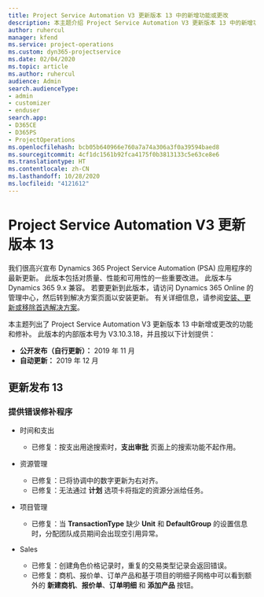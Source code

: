 ```yaml
---
title: Project Service Automation V3 更新版本 13 中的新增功能或更改
description: 本主题介绍 Project Service Automation V3 更新版本 13 中的新增功能。
author: ruhercul
manager: kfend
ms.service: project-operations
ms.custom: dyn365-projectservice
ms.date: 02/04/2020
ms.topic: article
ms.author: ruhercul
audience: Admin
search.audienceType:
- admin
- customizer
- enduser
search.app:
- D365CE
- D365PS
- ProjectOperations
ms.openlocfilehash: bcb05b640966e760a7a74a306a3f0a39594baed8
ms.sourcegitcommit: 4cf1dc1561b92fca4175f0b3813133c5e63ce8e6
ms.translationtype: HT
ms.contentlocale: zh-CN
ms.lasthandoff: 10/28/2020
ms.locfileid: "4121612"
---
```

# <a name="project-service-automation-update-release-13-v3"></a>Project Service Automation V3 更新版本 13
我们很高兴宣布 Dynamics 365 Project Service Automation (PSA) 应用程序的最新更新。 此版本包括对质量、性能和可用性的一些重要改进。 此版本与 Dynamics 365 9.x 兼容。 若要更新到此版本，请访问 Dynamics 365 Online 的管理中心，然后转到解决方案页面以安装更新。 有关详细信息，请参阅[安装、更新或移除首选解决方案](https://docs.microsoft.com/power-platform/admin/install-remove-preferred-solution)。

本主题列出了 Project Service Automation V3 更新版本 13 中新增或更改的功能和修补。 此版本的内部版本号为 V3.10.3.18，并且按以下计划提供：

- **公开发布（自行更新）：** 2019 年 11 月
- **自动更新：** 2019 年 12 月


## <a name="update-release-13"></a>更新发布 13 

### <a name="bug-fixes"></a>提供错误修补程序

- 时间和支出

     - 已修复：按支出用途搜索时，**支出审批** 页面上的搜索功能不起作用。

- 资源管理

     - 已修复：已将协调中的数字更新为右对齐。
     - 已修复：无法通过 **计划** 选项卡将指定的资源分派给任务。

- 项目管理

     - 已修复：当 **TransactionType** 缺少 **Unit** 和 **DefaultGroup** 的设置信息时，分配团队成员期间会出现空引用异常。

- Sales

     - 已修复：创建角色价格记录时，重复的交易类型记录会返回错误。
     - 已修复：商机、报价单、订单产品和基于项目的明细子网格中可以看到额外的 **新建商机**、**报价单**、**订单明细** 和 **添加产品** 按钮。


